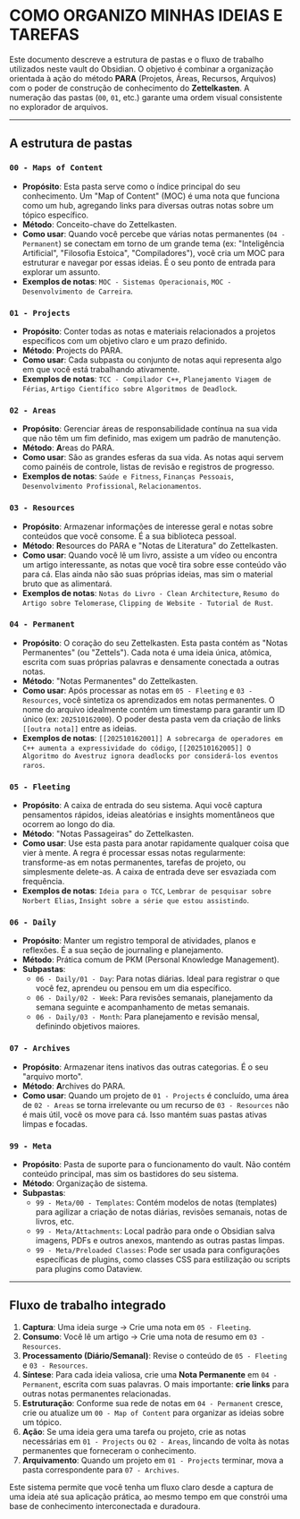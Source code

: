 # COMO ORGANIZO MINHAS IDEIAS E TAREFAS

Este documento descreve a estrutura de pastas e o fluxo de trabalho utilizados neste vault do Obsidian. O objetivo é combinar a organização orientada à ação do método **PARA** (Projetos, Áreas, Recursos, Arquivos) com o poder de construção de conhecimento do **Zettelkasten**. A numeração das pastas (`00`, `01`, etc.) garante uma ordem visual consistente no explorador de arquivos.

---

## A estrutura de pastas

### `00 - Maps of Content`

- **Propósito**: Esta pasta serve como o índice principal do seu conhecimento. Um "Map of Content" (MOC) é uma nota que funciona como um hub, agregando links para diversas outras notas sobre um tópico específico.
- **Método**: Conceito-chave do Zettelkasten.
- **Como usar**: Quando você percebe que várias notas permanentes (`04 - Permanent`) se conectam em torno de um grande tema (ex: "Inteligência Artificial", "Filosofia Estoica", "Compiladores"), você cria um MOC para estruturar e navegar por essas ideias. É o seu ponto de entrada para explorar um assunto.
- **Exemplos de notas**: `MOC - Sistemas Operacionais`, `MOC - Desenvolvimento de Carreira`.

### `01 - Projects`

- **Propósito**: Conter todas as notas e materiais relacionados a projetos específicos com um objetivo claro e um prazo definido.
- **Método**: **P**rojects do PARA.
- **Como usar**: Cada subpasta ou conjunto de notas aqui representa algo em que você está trabalhando ativamente.
- **Exemplos de notas**: `TCC - Compilador C++`, `Planejamento Viagem de Férias`, `Artigo Científico sobre Algoritmos de Deadlock`.

### `02 - Areas`

- **Propósito**: Gerenciar áreas de responsabilidade contínua na sua vida que não têm um fim definido, mas exigem um padrão de manutenção.
- **Método**: **A**reas do PARA.
- **Como usar**: São as grandes esferas da sua vida. As notas aqui servem como painéis de controle, listas de revisão e registros de progresso.
- **Exemplos de notas**: `Saúde e Fitness`, `Finanças Pessoais`, `Desenvolvimento Profissional`, `Relacionamentos`.

### `03 - Resources`

- **Propósito**: Armazenar informações de interesse geral e notas sobre conteúdos que você consome. É a sua biblioteca pessoal.
- **Método**: **R**esources do PARA e "Notas de Literatura" do Zettelkasten.
- **Como usar**: Quando você lê um livro, assiste a um vídeo ou encontra um artigo interessante, as notas que você tira sobre esse conteúdo vão para cá. Elas ainda não são suas próprias ideias, mas sim o material bruto que as alimentará.
- **Exemplos de notas**: `Notas do Livro - Clean Architecture`, `Resumo do Artigo sobre Telomerase`, `Clipping de Website - Tutorial de Rust`.

### `04 - Permanent`

- **Propósito**: O coração do seu Zettelkasten. Esta pasta contém as "Notas Permanentes" (ou "Zettels"). Cada nota é uma ideia única, atômica, escrita com suas próprias palavras e densamente conectada a outras notas.
- **Método**: "Notas Permanentes" do Zettelkasten.
- **Como usar**: Após processar as notas em `05 - Fleeting` e `03 - Resources`, você sintetiza os aprendizados em notas permanentes. O nome do arquivo idealmente contém um timestamp para garantir um ID único (ex: `202510162000`). O poder desta pasta vem da criação de links `[[outra nota]]` entre as ideias.
- **Exemplos de notas**: `[[202510162001]] A sobrecarga de operadores em C++ aumenta a expressividade do código`, `[[202510162005]] O Algoritmo do Avestruz ignora deadlocks por considerá-los eventos raros`.

### `05 - Fleeting`

- **Propósito**: A caixa de entrada do seu sistema. Aqui você captura pensamentos rápidos, ideias aleatórias e insights momentâneos que ocorrem ao longo do dia.
- **Método**: "Notas Passageiras" do Zettelkasten.
- **Como usar**: Use esta pasta para anotar rapidamente qualquer coisa que vier à mente. A regra é processar essas notas regularmente: transforme-as em notas permanentes, tarefas de projeto, ou simplesmente delete-as. A caixa de entrada deve ser esvaziada com frequência.
- **Exemplos de notas**: `Ideia para o TCC`, `Lembrar de pesquisar sobre Norbert Elias`, `Insight sobre a série que estou assistindo`.

### `06 - Daily`

- **Propósito**: Manter um registro temporal de atividades, planos e reflexões. É a sua seção de journaling e planejamento.
- **Método**: Prática comum de PKM (Personal Knowledge Management).
- **Subpastas**:
    - `06 - Daily/01 - Day`: Para notas diárias. Ideal para registrar o que você fez, aprendeu ou pensou em um dia específico.
    - `06 - Daily/02 - Week`: Para revisões semanais, planejamento da semana seguinte e acompanhamento de metas semanais.
    - `06 - Daily/03 - Month`: Para planejamento e revisão mensal, definindo objetivos maiores.

### `07 - Archives`

- **Propósito**: Armazenar itens inativos das outras categorias. É o seu "arquivo morto".
- **Método**: **A**rchives do PARA.
- **Como usar**: Quando um projeto de `01 - Projects` é concluído, uma área de `02 - Areas` se torna irrelevante ou um recurso de `03 - Resources` não é mais útil, você os move para cá. Isso mantém suas pastas ativas limpas e focadas.

### `99 - Meta`

- **Propósito**: Pasta de suporte para o funcionamento do vault. Não contém conteúdo principal, mas sim os bastidores do seu sistema.
- **Método**: Organização de sistema.
- **Subpastas**:
    - `99 - Meta/00 - Templates`: Contém modelos de notas (templates) para agilizar a criação de notas diárias, revisões semanais, notas de livros, etc.
    - `99 - Meta/Attachments`: Local padrão para onde o Obsidian salva imagens, PDFs e outros anexos, mantendo as outras pastas limpas.
    - `99 - Meta/Preloaded Classes`: Pode ser usada para configurações específicas de plugins, como classes CSS para estilização ou scripts para plugins como Dataview.

---

## Fluxo de trabalho integrado

1.  **Captura**: Uma ideia surge -> Crie uma nota em `05 - Fleeting`.
2.  **Consumo**: Você lê um artigo -> Crie uma nota de resumo em `03 - Resources`.
3.  **Processamento (Diário/Semanal)**: Revise o conteúdo de `05 - Fleeting` e `03 - Resources`.
4.  **Síntese**: Para cada ideia valiosa, crie uma **Nota Permanente** em `04 - Permanent`, escrita com suas palavras. O mais importante: **crie links** para outras notas permanentes relacionadas.
5.  **Estruturação**: Conforme sua rede de notas em `04 - Permanent` cresce, crie ou atualize um `00 - Map of Content` para organizar as ideias sobre um tópico.
6.  **Ação**: Se uma ideia gera uma tarefa ou projeto, crie as notas necessárias em `01 - Projects` ou `02 - Areas`, lincando de volta às notas permanentes que forneceram o conhecimento.
7.  **Arquivamento**: Quando um projeto em `01 - Projects` terminar, mova a pasta correspondente para `07 - Archives`.

Este sistema permite que você tenha um fluxo claro desde a captura de uma ideia até sua aplicação prática, ao mesmo tempo em que constrói uma base de conhecimento interconectada e duradoura.
